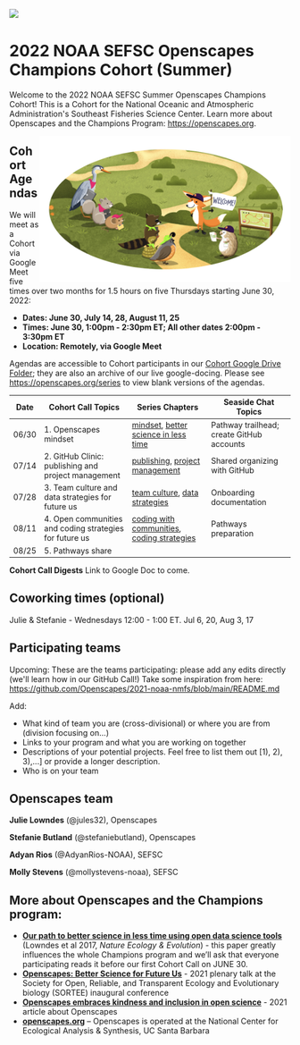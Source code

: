 
<a align="left" href="https://github.com/Openscapes/2022-noaa-sefsc-summer/"><img src="https://github.githubassets.com/images/modules/logos_page/GitHub-Mark.png" width="35px"></a>

# 2022 NOAA SEFSC Openscapes Champions Cohort (Summer)

Welcome to the 2022 NOAA SEFSC Summer Openscapes Champions Cohort! This is a Cohort for the National Oceanic and Atmospheric Administration's Southeast Fisheries Science Center. Learn more about Openscapes and the Champions Program: <https://openscapes.org>. 

<img align="right" src="horst-champions-trailhead.png" width="450">  

## Cohort Agendas

We will meet as a Cohort via Google Meet five times over two months for 1.5 hours on five Thursdays starting June 30, 2022:

- **Dates: June 30, July 14, 28, August 11, 25** 
- **Times: June 30, 1:00pm - 2:30pm ET; All other dates 2:00pm - 3:30pm ET**
- **Location: Remotely, via Google Meet**

Agendas are accessible to Cohort participants in our [Cohort Google Drive Folder](https://drive.google.com/drive/u/1/folders/1TzOVeUSNzoS_fD1IBimm5gFtz2WP4etS); they are also an archive of our live google-docing. Please see <https://openscapes.org/series> to view blank versions of the agendas. 

Date | Cohort Call Topics          | Series Chapters |      Seaside Chat Topics
----| ------------------|----------------------|--------------------------------
06/30 | 1. Openscapes mindset | [mindset](https://openscapes.github.io/series/mindset), [better science in less time](https://openscapes.github.io/series/bsilt) | Pathway trailhead; create GitHub accounts 
07/14 | 2. GitHub Clinic: publishing and project management <br> | [publishing](https://openscapes.github.io/series/github-pub), [project management](https://openscapes.github.io/series/github-issues) | Shared organizing with GitHub
07/28 | 3. Team culture and data strategies for future us | [team culture](https://openscapes.github.io/series/team-culture), [data strategies](https://openscapes.github.io/series/data-strategies) | Onboarding documentation 
08/11 | 4. Open communities and coding strategies for future us | [coding with communities](https://openscapes.github.io/series/communities), [coding strategies](https://openscapes.github.io/series/coding-strategies) | Pathways preparation
08/25 | 5. Pathways share |  | 

**Cohort Call Digests**
Link to Google Doc to come.

## Coworking times (optional)

Julie & Stefanie - Wednesdays 12:00 - 1:00 ET. Jul 6, 20, Aug 3, 17


## Participating teams

Upcoming: These are the teams participating: please add any edits directly (we'll learn how in our GitHub Call!) Take some inspiration from here: https://github.com/Openscapes/2021-noaa-nmfs/blob/main/README.md

Add:
 - What kind of team you are (cross-divisional) or where you are from (division focusing on...)
 - Links to your program and what you are working on together
 - Descriptions of your potential projects. Feel free to list them out [1), 2), 3),...] or provide a longer description.
 - Who is on your team


## Openscapes team

**Julie Lowndes** (@jules32), Openscapes 

**Stefanie Butland** (@stefaniebutland), Openscapes

**Adyan Rios** (@AdyanRios-NOAA), SEFSC

**Molly Stevens** (@mollystevens-noaa), SEFSC


## More about Openscapes and the Champions program:

* **[Our path to better science in less time using open data science tools](https://www.nature.com/articles/s41559-017-0160)** (Lowndes et al 2017, _Nature Ecology & Evolution_) - this paper greatly influences the whole Champions program and we’ll ask that everyone participating reads it before our first Cohort Call on JUNE 30. 
* **[Openscapes: Better Science for Future Us](https://docs.google.com/presentation/d/1HGw4P095-lblHiGQHXYidHiVysjrPxuojxTxKtE13vk/edit#slide=id.ge2b7c2f974_0_2017)** - 2021 plenary talk at the Society for Open, Reliable, and Transparent Ecology and Evolutionary biology (SORTEE) inaugural conference 
* **[Openscapes embraces kindness and inclusion in open science](https://sparcopen.org/impact-story/openscapes-embraces-kindness-and-inclusion-of-open-science/)** - 2021 article about Openscapes
* **[openscapes.org](https://openscapes.org/)** – Openscapes is operated at the National Center for Ecological Analysis & Synthesis, UC Santa Barbara



